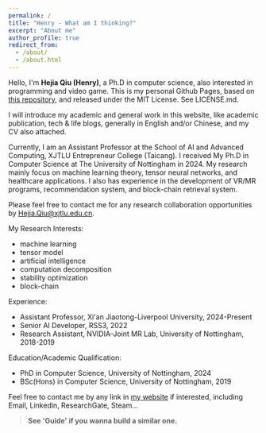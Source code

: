 ```yaml
---
permalink: /
title: "Henry - What am I thinking?"
excerpt: "About me"
author_profile: true
redirect_from: 
  - /about/
  - /about.html
---
```


Hello, I'm **Hejia Qiu (Henry)**, a Ph.D in computer science, also interested in programming and video game. This is my personal Github Pages, based on [this repository](https://github.com/academicpages/academicpages.github.io), and released under the MIT License. See LICENSE.md.

I will introduce my academic and general work in this website, like academic publication, tech & life blogs, generally in English and/or Chinese, and my CV also attached.

Currently, I am an Assistant Professor at the School of AI and Advanced Computing, XJTLU Entrepreneur College (Taicang). I received My Ph.D in Computer Science at The University of Nottingham in 2024. My research mainly focus on machine learning theory, tensor neural networks, and healthcare applications. I also has experience in the development of VR/MR programs, recommendation system, and block-chain retrieval system.  

Please feel free to contact me for any research collaboration opportunities by Hejia.Qiu@xjtlu.edu.cn.

My Research Interests:
* machine learning
* tensor model
* artificial intelligence
* computation decomposition
* stability optimization
* block-chain

Experience:
* Assistant Professor, Xi'an Jiaotong-Liverpool University, 2024-Present
* Senior AI Developer, RSS3, 2022
* Research Assistant, NVIDIA-Joint MR Lab, University of Nottingham, 2018-2019

Education/Academic Qualification:  
* PhD in Computer Science, University of Nottingham, 2024
* BSc(Hons) in Computer Science, University of Nottingham, 2019


Feel free to contact me by any link in [my website](https://henryjaqiu.github.io/) if interested, including Email, Linkedin, ResearchGate, Steam...



> **See 'Guide' if you wanna build a similar one.**

